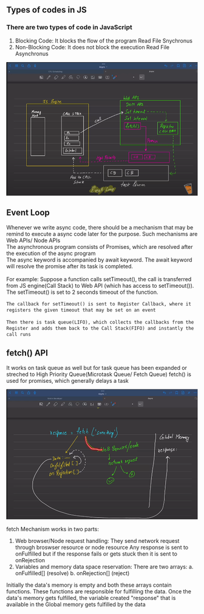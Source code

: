 
## Types of codes in JS

### There are two types of code in JavaScript
1. Blocking Code:
                It blocks the flow of the program
                Read File Snychronus
2. Non-Blocking Code:
                    It does not block the execution
                    Read File Asynchronus




<img title = "Event Loop" alt = "Event and Async" src = "image.png">



## Event Loop

Whenever we write async code, there should be a mechanism that may be remind to execute a async code later for the purpose.
Such mechanisms are Web APIs/ Node APIs
<br>
The asynchronous program consists of Promises, which are resolved after the execution of the async program
<br>
The async keyword is accompanied by await keyword. The await keyword will resolve the promise after its task is completed.
<br>
<br>
For example:
    Suppose a function calls setTimeout(), the call is transferred from JS engine(Call Stack) to Web API (which has access to setTimeout()).
    The setTimeout() is set to 2 seconds timeout of the function. 

    The callback for setTimeout() is sent to Register Callback, where it registers the given timeout that may be set on an event

    Then there is task queue(LIFO), which collects the callbacks from the Register and adds them back to the Call Stack(FIFO) and instantly the call runs


## fetch() API

It works on task queue as well but for task queue has been expanded or streched to High Priority Queue(Microtask Queue/ Fetch Queue) fetch() is used for promises, which generally delays a task 

<img title = "Fetch" alt = "Fetch Mechanism" src = "fetch.png">

fetch Mechanism works in two parts:
1. Web browser/Node request handling:
    They send network request through broswser resource or node resource
    Any response is sent to onFulfilled but if the response fails or gets stuck then it is sent to onRejection
2. Variables and memory data space reservation:
    There are two arrays:
    a. onFulfilled[] (resolve)
    b. onRejection[] (reject)

Initially the data's memory is empty and both these arrays contain functions. These functions are responsible for fulfilling the data. Once the data's memory gets fulfilled, the variable created "response" that is available in the Global memory gets fulfilled by the data

